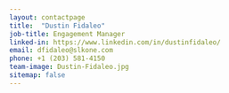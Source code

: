 ```yaml
---
layout: contactpage
title:  "Dustin Fidaleo"
job-title: Engagement Manager
linked-in: https://www.linkedin.com/in/dustinfidaleo/
email: dfidaleo@slkone.com
phone: +1 (203) 581-4150
team-image: Dustin-Fidaleo.jpg
sitemap: false
---
```

